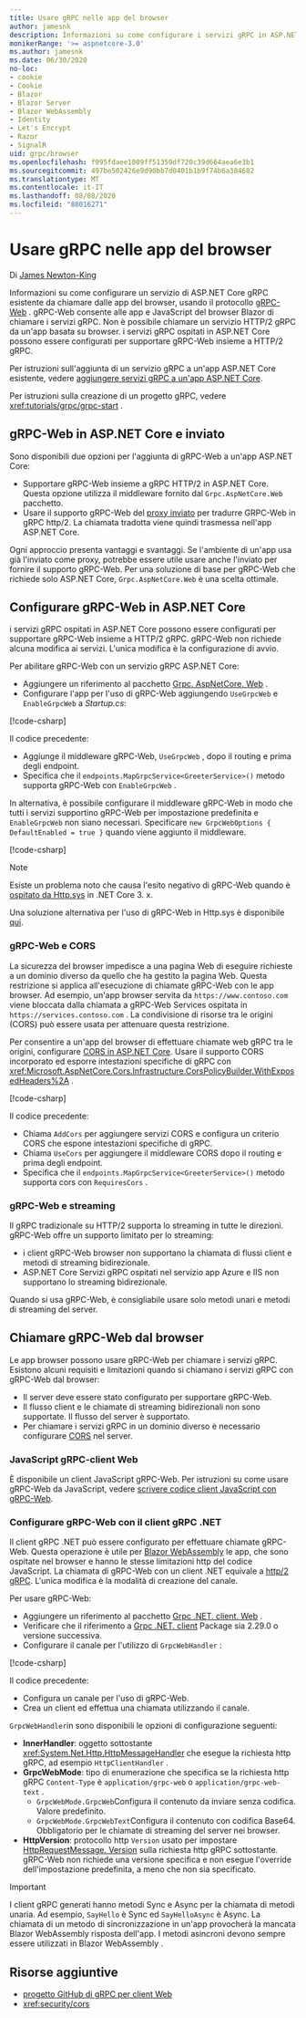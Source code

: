 ```yaml
---
title: Usare gRPC nelle app del browser
author: jamesnk
description: Informazioni su come configurare i servizi gRPC in ASP.NET Core per essere richiamabili dalle app del browser usando gRPC-Web.
monikerRange: '>= aspnetcore-3.0'
ms.author: jamesnk
ms.date: 06/30/2020
no-loc:
- cookie
- Cookie
- Blazor
- Blazor Server
- Blazor WebAssembly
- Identity
- Let's Encrypt
- Razor
- SignalR
uid: grpc/browser
ms.openlocfilehash: f995fdaee1009ff51359df720c39d664aea6e3b1
ms.sourcegitcommit: 497be502426e9d90bb7d0401b1b9f74b6a384682
ms.translationtype: MT
ms.contentlocale: it-IT
ms.lasthandoff: 08/08/2020
ms.locfileid: "88016271"
---
```

# <a name="use-grpc-in-browser-apps"></a>Usare gRPC nelle app del browser

Di [James Newton-King](https://twitter.com/jamesnk)

 Informazioni su come configurare un servizio di ASP.NET Core gRPC esistente da chiamare dalle app del browser, usando il protocollo [gRPC-Web](https://github.com/grpc/grpc/blob/2a388793792cc80944334535b7c729494d209a7e/doc/PROTOCOL-WEB.md) . gRPC-Web consente alle app e JavaScript del browser Blazor di chiamare i servizi gRPC. Non è possibile chiamare un servizio HTTP/2 gRPC da un'app basata su browser. i servizi gRPC ospitati in ASP.NET Core possono essere configurati per supportare gRPC-Web insieme a HTTP/2 gRPC.


Per istruzioni sull'aggiunta di un servizio gRPC a un'app ASP.NET Core esistente, vedere [aggiungere servizi gRPC a un'app ASP.NET Core](xref:grpc/aspnetcore#add-grpc-services-to-an-aspnet-core-app).

Per istruzioni sulla creazione di un progetto gRPC, vedere <xref:tutorials/grpc/grpc-start> .

## <a name="grpc-web-in-aspnet-core-vs-envoy"></a>gRPC-Web in ASP.NET Core e inviato

Sono disponibili due opzioni per l'aggiunta di gRPC-Web a un'app ASP.NET Core:

* Supportare gRPC-Web insieme a gRPC HTTP/2 in ASP.NET Core. Questa opzione utilizza il middleware fornito dal `Grpc.AspNetCore.Web` pacchetto.
* Usare il supporto gRPC-Web del [proxy inviato](https://www.envoyproxy.io/) per tradurre GRPC-Web in gRPC http/2. La chiamata tradotta viene quindi trasmessa nell'app ASP.NET Core.

Ogni approccio presenta vantaggi e svantaggi. Se l'ambiente di un'app usa già l'inviato come proxy, potrebbe essere utile usare anche l'inviato per fornire il supporto gRPC-Web. Per una soluzione di base per gRPC-Web che richiede solo ASP.NET Core, `Grpc.AspNetCore.Web` è una scelta ottimale.

## <a name="configure-grpc-web-in-aspnet-core"></a>Configurare gRPC-Web in ASP.NET Core

i servizi gRPC ospitati in ASP.NET Core possono essere configurati per supportare gRPC-Web insieme a HTTP/2 gRPC. gRPC-Web non richiede alcuna modifica ai servizi. L'unica modifica è la configurazione di avvio.

Per abilitare gRPC-Web con un servizio gRPC ASP.NET Core:

* Aggiungere un riferimento al pacchetto [Grpc. AspNetCore. Web](https://www.nuget.org/packages/Grpc.AspNetCore.Web) .
* Configurare l'app per l'uso di gRPC-Web aggiungendo `UseGrpcWeb` e `EnableGrpcWeb` a *Startup.cs*:

[!code-csharp[](~/grpc/browser/sample/Startup.cs?name=snippet_1&highlight=10,14)]

Il codice precedente:

* Aggiunge il middleware gRPC-Web, `UseGrpcWeb` , dopo il routing e prima degli endpoint.
* Specifica che il `endpoints.MapGrpcService<GreeterService>()` metodo supporta gRPC-Web con `EnableGrpcWeb` . 

In alternativa, è possibile configurare il middleware gRPC-Web in modo che tutti i servizi supportino gRPC-Web per impostazione predefinita e `EnableGrpcWeb` non siano necessari. Specificare `new GrpcWebOptions { DefaultEnabled = true }` quando viene aggiunto il middleware.

[!code-csharp[](~/grpc/browser/sample/AllServicesSupportExample_Startup.cs?name=snippet_1&highlight=12)]

> [!NOTE]
> Esiste un problema noto che causa l'esito negativo di gRPC-Web quando è [ospitato da Http.sys](xref:fundamentals/servers/httpsys) in .NET Core 3. x.
>
> Una soluzione alternativa per l'uso di gRPC-Web in Http.sys è disponibile [qui](https://github.com/grpc/grpc-dotnet/issues/853#issuecomment-610078202).

### <a name="grpc-web-and-cors"></a>gRPC-Web e CORS

La sicurezza del browser impedisce a una pagina Web di eseguire richieste a un dominio diverso da quello che ha gestito la pagina Web. Questa restrizione si applica all'esecuzione di chiamate gRPC-Web con le app browser. Ad esempio, un'app browser servita da `https://www.contoso.com` viene bloccata dalla chiamata a gRPC-Web Services ospitata in `https://services.contoso.com` . La condivisione di risorse tra le origini (CORS) può essere usata per attenuare questa restrizione.

Per consentire a un'app del browser di effettuare chiamate web gRPC tra le origini, configurare [CORS in ASP.NET Core](xref:security/cors). Usare il supporto CORS incorporato ed esporre intestazioni specifiche di gRPC con <xref:Microsoft.AspNetCore.Cors.Infrastructure.CorsPolicyBuilder.WithExposedHeaders%2A> .

[!code-csharp[](~/grpc/browser/sample/CORS_Startup.cs?name=snippet_1&highlight=5-11,19,24)]

Il codice precedente:

* Chiama `AddCors` per aggiungere servizi CORS e configura un criterio CORS che espone intestazioni specifiche di gRPC.
* Chiama `UseCors` per aggiungere il middleware CORS dopo il routing e prima degli endpoint.
* Specifica che il `endpoints.MapGrpcService<GreeterService>()` metodo supporta cors con `RequiresCors` .

### <a name="grpc-web-and-streaming"></a>gRPC-Web e streaming

Il gRPC tradizionale su HTTP/2 supporta lo streaming in tutte le direzioni. gRPC-Web offre un supporto limitato per lo streaming:

* i client gRPC-Web browser non supportano la chiamata di flussi client e metodi di streaming bidirezionale.
* ASP.NET Core Servizi gRPC ospitati nel servizio app Azure e IIS non supportano lo streaming bidirezionale.

Quando si usa gRPC-Web, è consigliabile usare solo metodi unari e metodi di streaming del server.

## <a name="call-grpc-web-from-the-browser"></a>Chiamare gRPC-Web dal browser

Le app browser possono usare gRPC-Web per chiamare i servizi gRPC. Esistono alcuni requisiti e limitazioni quando si chiamano i servizi gRPC con gRPC-Web dal browser:

* Il server deve essere stato configurato per supportare gRPC-Web.
* Il flusso client e le chiamate di streaming bidirezionali non sono supportate. Il flusso del server è supportato.
* Per chiamare i servizi gRPC in un dominio diverso è necessario configurare [CORS](xref:security/cors) nel server.

### <a name="javascript-grpc-web-client"></a>JavaScript gRPC-client Web

È disponibile un client JavaScript gRPC-Web. Per istruzioni su come usare gRPC-Web da JavaScript, vedere [scrivere codice client JavaScript con gRPC-Web](https://github.com/grpc/grpc-web/tree/master/net/grpc/gateway/examples/helloworld#write-client-code).

### <a name="configure-grpc-web-with-the-net-grpc-client"></a>Configurare gRPC-Web con il client gRPC .NET

Il client gRPC .NET può essere configurato per effettuare chiamate gRPC-Web. Questa operazione è utile per [Blazor WebAssembly](xref:blazor/index#blazor-webassembly) le app, che sono ospitate nel browser e hanno le stesse limitazioni http del codice JavaScript. La chiamata di gRPC-Web con un client .NET equivale a [http/2 gRPC](xref:grpc/client). L'unica modifica è la modalità di creazione del canale.

Per usare gRPC-Web:

* Aggiungere un riferimento al pacchetto [Grpc .NET. client. Web](https://www.nuget.org/packages/Grpc.Net.Client.Web) .
* Verificare che il riferimento a [Grpc .NET. client](https://www.nuget.org/packages/Grpc.Net.Client) Package sia 2.29.0 o versione successiva.
* Configurare il canale per l'utilizzo di `GrpcWebHandler` :

[!code-csharp[](~/grpc/browser/sample/Handler.cs?name=snippet_1)]

Il codice precedente:

* Configura un canale per l'uso di gRPC-Web.
* Crea un client ed effettua una chiamata utilizzando il canale.

`GrpcWebHandler`in sono disponibili le opzioni di configurazione seguenti:

* **InnerHandler**: oggetto sottostante <xref:System.Net.Http.HttpMessageHandler> che esegue la richiesta http gRPC, ad esempio `HttpClientHandler` .
* **GrpcWebMode**: tipo di enumerazione che specifica se la richiesta http gRPC `Content-Type` è `application/grpc-web` o `application/grpc-web-text` .
    * `GrpcWebMode.GrpcWeb`Configura il contenuto da inviare senza codifica. Valore predefinito.
    * `GrpcWebMode.GrpcWebText`Configura il contenuto con codifica Base64. Obbligatorio per le chiamate di streaming del server nei browser.
* **HttpVersion**: protocollo http `Version` usato per impostare [HttpRequestMessage. Version](xref:System.Net.Http.HttpRequestMessage.Version) sulla richiesta http gRPC sottostante. gRPC-Web non richiede una versione specifica e non esegue l'override dell'impostazione predefinita, a meno che non sia specificato.

> [!IMPORTANT]
> I client gRPC generati hanno metodi Sync e Async per la chiamata di metodi unaria. Ad esempio, `SayHello` è Sync ed `SayHelloAsync` è Async. La chiamata di un metodo di sincronizzazione in un'app provocherà la mancata Blazor WebAssembly risposta dell'app. I metodi asincroni devono sempre essere utilizzati in Blazor WebAssembly .

## <a name="additional-resources"></a>Risorse aggiuntive

* [progetto GitHub di gRPC per client Web](https://github.com/grpc/grpc-web)
* <xref:security/cors>
